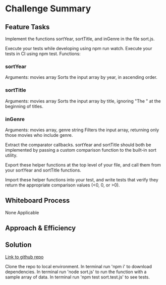 # Challenge Summary
<!-- Description of the challenge -->

## Feature Tasks

Implement the functions sortYear, sortTitle, and inGenre in the file sort.js.

Execute your tests while developing using npm run watch.
Execute your tests in CI using npm test.
Functions:

### sortYear

Arguments: movies array
Sorts the input array by year, in ascending order.

### sortTitle

Arguments: movies array
Sorts the input array by title, ignoring "The " at the beginning of titles.

### inGenre

Arguments: movies array, genre string
Filters the input array, returning only those movies who include genre.

Extract the comparator callbacks.
sortYear and sortTitle should both be implemented by passing a custom comparison function to the built-in sort utility.

Export these helper functions at the top level of your file, and call them from your sortYear and sortTitle functions.

Import these helper functions into your test, and write tests that verify they return the appropriate comparison values (<0, 0, or >0).

## Whiteboard Process

None Applicable

## Approach & Efficiency

## Solution
<!-- Show how to run your code, and examples of it in action -->
[Link to github repo](https://github.com/KrisDunning/data-structures-and-algorithms/tree/main/javascript/code-challenges/sort-and-filter)

Clone the repo to local environment.
In terminal run 'npm i' to download dependencies.
In terminal run 'node sort.js' to run the function with a sample array of data.
In terminal run 'npm test sort.test.js' to see tests.
